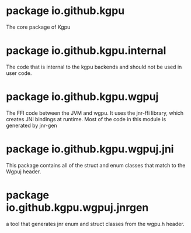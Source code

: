 # package io.github.kgpu
The core package of Kgpu

# package io.github.kgpu.internal
The code that is internal to the kgpu backends
and should not be used in user code. 

# package io.github.kgpu.wgpuj
The FFI code between the JVM and wgpu. It uses the jnr-ffi library,
which creates JNI bindings at runtime. Most of the code in this module is generated by jnr-gen 

# package io.github.kgpu.wgpuj.jni
This package contains all of the struct and enum classes that match to the Wgpuj header.

# package io.github.kgpu.wgpuj.jnrgen
a tool that generates jnr enum and struct classes from the wgpu.h header.
